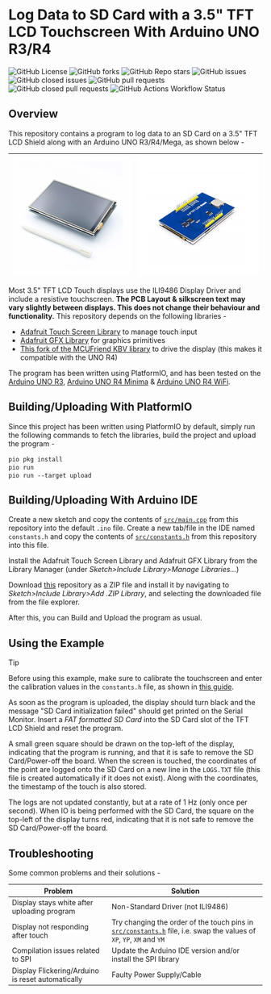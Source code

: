 # Log Data to SD Card with a 3.5" TFT LCD Touchscreen With Arduino UNO R3/R4

![GitHub License](https://img.shields.io/github/license/Aditya-A-garwal/Arduino-TFT-LCD-3-5-SDCard-Logger)
![GitHub forks](https://img.shields.io/github/forks/Aditya-A-garwal/Arduino-TFT-LCD-3-5-SDCard-Logger?style=flat-square&color=blue)
![GitHub Repo stars](https://img.shields.io/github/stars/Aditya-A-garwal/Arduino-TFT-LCD-3-5-SDCard-Logger?style=flat-square&color=blue)
![GitHub issues](https://img.shields.io/github/issues-raw/Aditya-A-garwal/Arduino-TFT-LCD-3-5-SDCard-Logger?style=flat-square&color=indianred)
![GitHub closed issues](https://img.shields.io/github/issues-closed-raw/Aditya-A-garwal/Arduino-TFT-LCD-3-5-SDCard-Logger?style=flat-square)
![GitHub pull requests](https://img.shields.io/github/issues-pr/Aditya-A-garwal/Arduino-TFT-LCD-3-5-SDCard-Logger?style=flat-square&color=indianred)
![GitHub closed pull requests](https://img.shields.io/github/issues-pr-closed/Aditya-A-garwal/Arduino-TFT-LCD-3-5-SDCard-Logger?style=flat-square)
![GitHub Actions Workflow Status](https://img.shields.io/github/actions/workflow/status/Aditya-A-garwal/Arduino-TFT-LCD-3-5-SDCard-Logger/build.yml?style=flat-square)

## Overview

This repository contains a program to log data to an SD Card on a 3.5" TFT LCD Shield along with an Arduino UNO R3/R4/Mega, as shown below -

|![Image of LCD Touch Shield from Top](images/LCD_top.png)|![Image of LCD Touch Shield from Bottom](images/LCD_bottom.png)|
|-|-|

Most 3.5" TFT LCD Touch displays use the ILI9486 Display Driver and include a resistive touchscreen. **The PCB Layout & silkscreen text may vary slightly between displays. This does not change their behaviour and functionality.** This repository depends on the following libraries -

- [Adafruit Touch Screen Library](https://github.com/adafruit/Adafruit_TouchScreen) to manage touch input
- [Adafruit GFX Library](https://github.com/adafruit/Adafruit-GFX-Library/tree/master) for graphics primitives
- [This fork of the MCUFriend KBV library](https://github.com/slviajero/MCUFRIEND_kbv) to drive the display (this makes it compatible with the UNO R4)

The program has been written using PlatformIO, and has been tested on the [Arduino UNO R3](https://docs.arduino.cc/hardware/uno-rev3/), [Arduino UNO R4 Minima](https://docs.arduino.cc/hardware/uno-r4-minima/) & [Arduino UNO R4 WiFi](https://docs.arduino.cc/hardware/uno-r4-wifi/).

## Building/Uploading With PlatformIO

Since this project has been written using PlatformIO by default, simply run the following commands to fetch the libraries, build the project and upload the program -

```shell
pio pkg install
pio run
pio run --target upload
```

## Building/Uploading With Arduino IDE

Create a new sketch and copy the contents of [```src/main.cpp```](/src/main.cpp) from this repository into the default ```.ino``` file. Create a new tab/file in the IDE named ```constants.h``` and copy the contents of [```src/constants.h```](/src/constants.h) from this repository into this file.

Install the Adafruit Touch Screen Library and Adafruit GFX Library from the Library Manager (under *Sketch>Include Library>Manage Libraries...*)

Download [this](https://github.com/slviajero/MCUFRIEND_kbv) repository as a ZIP file and install it by navigating to *Sketch>Include Library>Add .ZIP Library*, and selecting the downloaded file from the file explorer.

After this, you can Build and Upload the program as usual.


## Using the Example
> [!TIP]
> Before using this example, make sure to calibrate the touchscreen and enter the calibration values in the `constants.h` file, as shown in [this guide](https://dumblebots.com/2024/05/17/using-3-5-tft-lcd-display-with-ili9486-arduino-part-2-touch-calibration/).

As soon as the program is uploaded, the display should turn black and the message "SD Card initialization failed" should get printed on the Serial Monitor. Insert a *FAT formatted SD Card* into the SD Card slot of the TFT LCD Shield and reset the program.

A small green square should be drawn on the top-left of the display, indicating that the program is running, and that it is safe to remove the SD Card/Power-off the board. When the screen is touched, the coordinates of the point are logged onto the SD Card on a new line in the `LOGS.TXT` file (this file is created automatically if it does not exist). Along with the coordinates, the timestamp of the touch is also stored.

The logs are not updated constantly, but at a rate of 1 Hz (only once per second). When IO is being performed with the SD Card, the square on the top-left of the display turns red, indicating that it is not safe to remove the SD Card/Power-off the board.

## Troubleshooting

Some common problems and their solutions -

|Problem|Solution|
|-|-|
|Display stays white after uploading program|Non-Standard Driver (not ILI9486)|
|Display not responding after touch|Try changing the order of the touch pins in [```src/constants.h```](/src/constants.h) file, i.e. swap the values of ```XP```, ```YP```, ```XM``` and ```YM```|
|Compilation issues related to SPI|Update the Arduino IDE version and/or install the SPI library|
|Display Flickering/Arduino is reset automatically|Faulty Power Supply/Cable|
